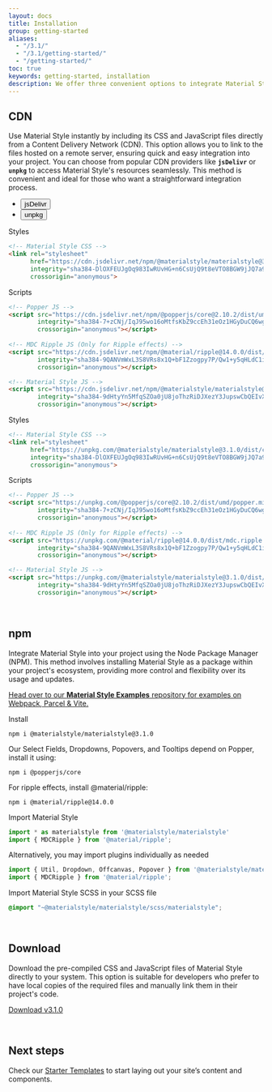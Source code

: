 ```yaml
---
layout: docs
title: Installation
group: getting-started
aliases:
  - "/3.1/"
  - "/3.1/getting-started/"
  - "/getting-started/"
toc: true
keywords: getting-started, installation
description: We offer three convenient options to integrate Material Style into your project. Choose the one that aligns with your preferences, and let Material Style enhance the visual appeal of your project with its Material Design goodness.
---
```


## CDN
Use Material Style instantly by including its CSS and JavaScript files directly from a Content Delivery Network (CDN). 
This option allows you to link to the files hosted on a remote server, ensuring quick and easy integration into your 
project. You can choose from popular CDN providers like **`jsDelivr`** or **`unpkg`** to access Material Style's resources 
seamlessly. This method is convenient and ideal for those who want a straightforward integration process.

<ul class="nav nav-tabs" id="cdn-tab" role="tablist">
  <li class="nav-item" role="presentation">
    <button class="nav-link active" id="jsdelivr-tab" data-bs-toggle="tab" data-bs-target="#jsdelivr" type="button" role="tab" aria-controls="jsdelivr" aria-selected="true">
    jsDelivr
    <span class="ripple-surface"></span>
    </button>
  </li>
  <li class="nav-item" role="presentation">
    <button class="nav-link" id="unpkg-tab" data-bs-toggle="tab" data-bs-target="#unpkg" type="button" role="tab" aria-controls="unpkg" aria-selected="false">
    unpkg
    <span class="ripple-surface"></span>
    </button>
  </li>
</ul>
<div class="tab-content" id="cdn-tab-content">
  <div class="tab-pane fade show active pt-2" id="jsdelivr" role="tabpanel" aria-labelledby="jsdelivr-tab" tabindex="0">
  
  Styles
  ```html
  <!-- Material Style CSS -->
  <link rel="stylesheet"
        href="https://cdn.jsdelivr.net/npm/@materialstyle/materialstyle@3.1.0/dist/css/materialstyle.min.css" 
        integrity="sha384-DlOXFEUJgOq983IwRUvHG+n6CsUjQ9t8eVTO8BGW9jJQ7a99uxeE8Ux1aIt2qLsS" 
        crossorigin="anonymous">
  ```
  
  Scripts
  ```html
  <!-- Popper JS -->
  <script src="https://cdn.jsdelivr.net/npm/@popperjs/core@2.10.2/dist/umd/popper.min.js" 
          integrity="sha384-7+zCNj/IqJ95wo16oMtfsKbZ9ccEh31eOz1HGyDuCQ6wgnyJNSYdrPa03rtR1zdB" 
          crossorigin="anonymous"></script>
          
  <!-- MDC Ripple JS (Only for Ripple effects) -->
  <script src="https://cdn.jsdelivr.net/npm/@material/ripple@14.0.0/dist/mdc.ripple.min.js"
          integrity="sha384-9QANVmWxL3S8VRs8x1Q+bF1Zzogpy7P/Qw1+y5qHLdC1ig0EuoHg9VbB1SXyecdZ"
          crossorigin="anonymous"></script>
  
  <!-- Material Style JS -->
  <script src="https://cdn.jsdelivr.net/npm/@materialstyle/materialstyle@3.1.0/dist/js/materialstyle.min.js" 
          integrity="sha384-9dHtyYn5MfqSZOa0jU8joThzRiDJXezY3JupswCbQEIvXwLt/ZtGapT/m7tzKmiT" 
          crossorigin="anonymous"></script>
  ```
  </div>
  
  <div class="tab-pane fade pt-2" id="unpkg" role="tabpanel" aria-labelledby="unpkg-tab" tabindex="0">
  
  Styles
  ```html
  <!-- Material Style CSS -->
  <link rel="stylesheet"
        href="https://unpkg.com/@materialstyle/materialstyle@3.1.0/dist/css/materialstyle.min.css" 
        integrity="sha384-DlOXFEUJgOq983IwRUvHG+n6CsUjQ9t8eVTO8BGW9jJQ7a99uxeE8Ux1aIt2qLsS" 
        crossorigin="anonymous">
  ```
  
  Scripts
  ```html
  <!-- Popper JS -->
  <script src="https://unpkg.com/@popperjs/core@2.10.2/dist/umd/popper.min.js" 
          integrity="sha384-7+zCNj/IqJ95wo16oMtfsKbZ9ccEh31eOz1HGyDuCQ6wgnyJNSYdrPa03rtR1zdB" 
          crossorigin="anonymous"></script>
          
  <!-- MDC Ripple JS (Only for Ripple effects) -->
  <script src="https://unpkg.com/@material/ripple@14.0.0/dist/mdc.ripple.min.js"
          integrity="sha384-9QANVmWxL3S8VRs8x1Q+bF1Zzogpy7P/Qw1+y5qHLdC1ig0EuoHg9VbB1SXyecdZ"
          crossorigin="anonymous"></script>
  
  <!-- Material Style JS -->
  <script src="https://unpkg.com/@materialstyle/materialstyle@3.1.0/dist/js/materialstyle.min.js" 
          integrity="sha384-9dHtyYn5MfqSZOa0jU8joThzRiDJXezY3JupswCbQEIvXwLt/ZtGapT/m7tzKmiT" 
          crossorigin="anonymous"></script>
  ```
  </div>
</div>

<br>

## npm
Integrate Material Style into your project using the Node Package Manager (NPM). This method involves installing 
Material Style as a package within your project's ecosystem, providing more control and flexibility over its 
usage and updates.

<a target="_blank" href="https://github.com/materialstyle/materialstyle-examples" class="text-decoration-none text-dark">
  <div class="d-flex align-items-center callout primary my-4 rounded-3 overflow-hidden">
    <div class="d-flex align-items-center align-self-stretch callout-icon p-3 fs-4">
      <i class="bi bi-box-arrow-up-right"></i>
    </div>
    <div class="flex-grow-1 p-3 text-body">
      Head over to our <b>Material Style Examples</b> repository for examples on Webpack, Parcel & Vite.
    </div>
  </div>
</a>

Install

```console
npm i @materialstyle/materialstyle@3.1.0
```

Our Select Fields, Dropdowns, Popovers, and Tooltips depend on Popper, install it using:

```console
npm i @popperjs/core
```

For ripple effects, install @material/ripple:

```console
npm i @material/ripple@14.0.0
```

Import Material Style

```javascript
import * as materialstyle from '@materialstyle/materialstyle'
import { MDCRipple } from '@material/ripple';
```

Alternatively, you may import plugins individually as needed

```javascript
import { Util, Dropdown, Offcanvas, Popover } from '@materialstyle/materialstyle';
import { MDCRipple } from '@material/ripple';
```

Import Material Style SCSS in your SCSS file

```scss
@import "~@materialstyle/materialstyle/scss/materialstyle";
```

<br>

## Download
Download the pre-compiled CSS and JavaScript files of Material Style directly to your system. This option is 
suitable for developers who prefer to have local copies of the required files and manually link them in their 
project's code.

<a class="btn btn-tertiary btn-lg rounded-pill" 
   href="https://github.com/materialstyle/materialstyle/releases/download/v3.1.0/materialstyle-3.1.0-dist.zip" download>
  Download v3.1.0
</a>

<br>
    
## Next steps
Check our <a class="link-theme text-decoration-none" href="/materialstyle/3.1/getting-started/starter-templates/">Starter Templates</a> to start laying out your site’s content and components.
